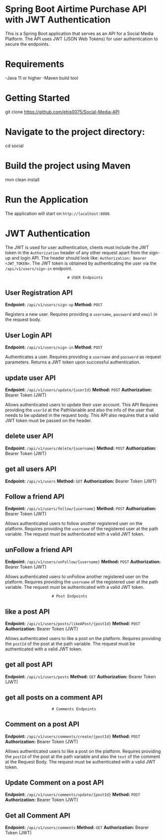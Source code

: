 # Spring Boot Airtime Purchase API with JWT Authentication
This is a Spring Boot application that serves as an API for a Social Media Platform. The API uses JWT (JSON Web Tokens) for user authentication to secure the endpoints.

# Requirements
-Java 11 or higher
-Maven build tool

# Getting Started
git clone https://github.com/ehis0075/Social-Media-API

# Navigate to the project directory:
cd social

# Build the project using Maven
mvn clean install

# Run the Application

The application will start on `http://localhost:8080`.

# JWT Authentication

The JWT is used for user authentication, clients must include the JWT token in the `Authorization` header of any other request apart from the sign-up and login API. 
The header should look like: `Authorization: Bearer <JWT_TOKEN>`. The JWT token is obtained by authenticating the user via the `/api/v1/users/sign-in` endpoint.


                                # USER Endpoints
## User Registration API

**Endpoint:** `/api/v1/users/sign-up`
**Method:** `POST`

Registers a new user. Requires providing a `username`, `password` and `email` in the request body.


## User Login API

**Endpoint:** `/api/v1/users/sign-in`
**Method:** `POST`

Authenticates a user. Requires providing a `username` and `password` as request parameters. Returns a JWT token upon successful authentication.


## update user API

**Endpoint:** `/api/v1/users/update/{userId}`
**Method:** `POST`
**Authorization:** Bearer Token (JWT)

Allows authenticated users to update their user account. This API Requires providing the `userId` at the PathVariable and also the info of the user that needs to be updated in the request body. 
This API also requires that a valid JWT token must be passed on the header.


## delete user API

**Endpoint:** `/api/v1/users/delete/{username}`
**Method:** `POST`
**Authorization:** Bearer Token (JWT)


## get all users API

**Endpoint:** `/api/v1/users`
**Method:** `GET`
**Authorization:** Bearer Token (JWT)


## Follow a friend API

**Endpoint:** `/api/v1/users/follow/{username}`
**Method:** `POST`
**Authorization:** Bearer Token (JWT)

Allows authenticated users to follow another registered user on the platform. Requires providing the `username` of the registered user at the path variable. The request must be authenticated with a valid JWT token.


## unFollow a friend API
**Endpoint:** `/api/v1/users/unFollow/{username}`
**Method:** `POST`
**Authorization:** Bearer Token (JWT)

Allows authenticated users to unFollow another registered user on the platform. Requires providing the `username` of the registered user at the path variable. The request must be authenticated with a valid JWT token.



                         # Post Endpoints

## like a post API

**Endpoint:** `/api/v1/users/posts/likeAPost/{postId}`
**Method:** `POST`
**Authorization:** Bearer Token (JWT)

Allows authenticated users to like a post on the platform. Requires providing the `postId` of the post at the path variable. The request must be authenticated with a valid JWT token.


## get all post API

**Endpoint:** `/api/v1/users/posts`
**Method:** `GET`
**Authorization:** Bearer Token (JWT)


## get all posts on a comment API


                         # Comments Endpoints

## Comment on a post API

**Endpoint:** `/api/v1/users/comments/create/{postId}`
**Method:** `POST`
**Authorization:** Bearer Token (JWT)

Allows authenticated users to like a post on the platform. Requires providing the `postId` of the post at the path variable and also the `text` of the comment at the Request Body. The request must be authenticated with a valid JWT token.

## Update Comment on a post API

**Endpoint:** `/api/v1/users/comments/update/{postId}`
**Method:** `POST`
**Authorization:** Bearer Token (JWT)

## Get all Comment API

**Endpoint:** `/api/v1/users/comments`
**Method:** `GET`
**Authorization:** Bearer Token (JWT)

